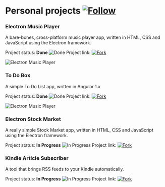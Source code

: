# Personal projects [![Follow](https://vicentiubacioiu.github.io/img/follow.png)](https://github.com/vicentiubacioiu)


### Electron Music Player
A bare-bones, cross-platform music player app, written in HTML, CSS and JavaScript using the Electron framework.

Project status: **Done** ![Done](https://vicentiubacioiu.github.io/img/done.png)
Project link: [![Fork](https://vicentiubacioiu.github.io/img/fork.png)](https://github.com/VicentiuBacioiu/electron-music-player)

![Electron Music Player](https://vicentiubacioiu.github.io/img/player.png)


### To Do Box
A simple To Do List app, written in Angular 1.x

Project status: **Done** ![Done](https://vicentiubacioiu.github.io/img/done.png)
Project link: [![Fork](https://vicentiubacioiu.github.io/img/fork.png)](https://github.com/VicentiuBacioiu/todobox)

![Electron Music Player](https://vicentiubacioiu.github.io/img/todobox.png)


### Electron Stock Market
A really simple Stock Market app, written in HTML, CSS and JavaScript using the Electron framework.

Project status: **In Progress** ![In Progress](https://vicentiubacioiu.github.io/img/progress.png)
Project link: [![Fork](https://vicentiubacioiu.github.io/img/fork.png)](https://github.com/VicentiuBacioiu/electron-stock-market)


### Kindle Article Subscriber
A tool that brings RSS feeds to your Kindle automatically.

Project status: **In Progress** ![In Progress](https://vicentiubacioiu.github.io/img/progress.png)
Project link: [![Fork](https://vicentiubacioiu.github.io/img/fork.png)](https://github.com/VicentiuBacioiu/kindle-article-subscriber)
